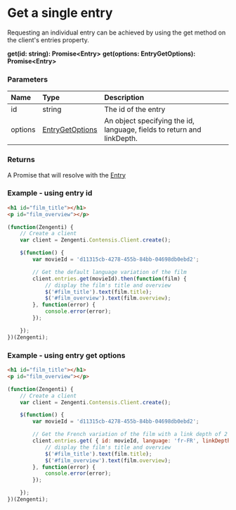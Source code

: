 # Get a single entry
Requesting an individual entry can be achieved by using the get method on the client's entries property.

**get(id: string): Promise&lt;Entry&gt;**
**get(options: EntryGetOptions): Promise&lt;Entry&gt;**

### Parameters			
| Name | Type | Description |
|:--|:--|:--
| id | string | The id of the entry |
| options | [EntryGetOptions](/model/entry-get-options.md) | An object specifying the id, language, fields to return and linkDepth.|


### Returns
A Promise that will resolve with the [Entry](/model/entry.md)

### Example - using entry id
```html
<h1 id="film_title"></h1>
<p id="film_overview"></p>
```

```js
(function(Zengenti) {
    // Create a client
    var client = Zengenti.Contensis.Client.create();

    $(function() {
        var movieId = 'd11315cb-4278-455b-84bb-04698db0ebd2';

        // Get the default language variation of the film
        client.entries.get(movieId).then(function(film) {      
            // display the film's title and overview 
            $('#film_title').text(film.title);
            $('#film_overview').text(film.overview);
        }, function(error) {
            console.error(error);
        });

    });
})(Zengenti);
```

### Example - using entry get options

```html
<h1 id="film_title"></h1>
<p id="film_overview"></p>
```

```js
(function(Zengenti) {
    // Create a client
    var client = Zengenti.Contensis.Client.create();

    $(function() {
        var movieId = 'd11315cb-4278-455b-84bb-04698db0ebd2';   

        // Get the French variation of the film with a link depth of 2
        client.entries.get( { id: movieId, language: 'fr-FR', linkDepth: 2, fields: ['title', 'overview'] }).then(function(film) {
            // display the film's title and overview
            $('#film_title').text(film.title);
            $('#film_overview').text(film.overview);
        }, function(error) {
            console.error(error);
        });

    });
})(Zengenti);
```
